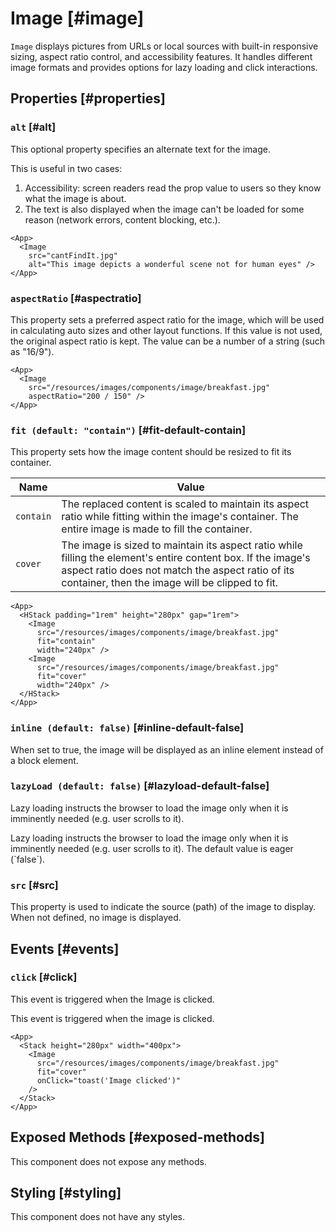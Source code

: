 # Image [#image]

`Image` displays pictures from URLs or local sources with built-in responsive sizing, aspect ratio control, and accessibility features. It handles different image formats and provides options for lazy loading and click interactions.

## Properties [#properties]

### `alt` [#alt]

This optional property specifies an alternate text for the image.

This is useful in two cases:
1. Accessibility: screen readers read the prop value to users so they know what the image is about.
2. The text is also displayed when the image can't be loaded for some reason (network errors, content blocking, etc.).

```xmlui-pg copy display name="Example: alt"
<App>
  <Image 
    src="cantFindIt.jpg" 
    alt="This image depicts a wonderful scene not for human eyes" />
</App>
```

### `aspectRatio` [#aspectratio]

This property sets a preferred aspect ratio for the image, which will be used in calculating auto sizes and other layout functions. If this value is not used, the original aspect ratio is kept. The value can be a number of a string (such as "16/9").

```xmlui-pg copy display name="Example: aspectRatio"
<App>
  <Image 
    src="/resources/images/components/image/breakfast.jpg" 
    aspectRatio="200 / 150" />
</App>
```

### `fit (default: "contain")` [#fit-default-contain]

This property sets how the image content should be resized to fit its container.

| Name      | Value |
| --------- | ----- |
| `contain` | The replaced content is scaled to maintain its aspect ratio while fitting within the image's container. The entire image is made to fill the container. |
| `cover`   | The image is sized to maintain its aspect ratio while filling the element's entire content box. If the image's aspect ratio does not match the aspect ratio of its container, then the image will be clipped to fit. |

```xmlui-pg copy display name="Example: fit"
<App>
  <HStack padding="1rem" height="280px" gap="1rem">
    <Image 
      src="/resources/images/components/image/breakfast.jpg" 
      fit="contain" 
      width="240px" />
    <Image 
      src="/resources/images/components/image/breakfast.jpg" 
      fit="cover" 
      width="240px" />
  </HStack>
</App>
```

### `inline (default: false)` [#inline-default-false]

When set to true, the image will be displayed as an inline element instead of a block element.

### `lazyLoad (default: false)` [#lazyload-default-false]

Lazy loading instructs the browser to load the image only when it is imminently needed (e.g. user scrolls to it).

Lazy loading instructs the browser to load the image only when it is imminently needed (e.g. user scrolls to it).
The default value is eager (\`false\`).

### `src` [#src]

This property is used to indicate the source (path) of the image to display. When not defined, no image is displayed.

## Events [#events]

### `click` [#click]

This event is triggered when the Image is clicked.

This event is triggered when the image is clicked.

```xmlui-pg copy {5} display name="Example: click"
<App>
  <Stack height="280px" width="400px">
    <Image
      src="/resources/images/components/image/breakfast.jpg"
      fit="cover"
      onClick="toast('Image clicked')"
    />
  </Stack>
</App>
```

## Exposed Methods [#exposed-methods]

This component does not expose any methods.

## Styling [#styling]

This component does not have any styles.
